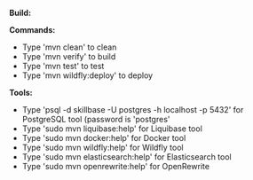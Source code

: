 **Build:**

**Commands:**

* Type 'mvn clean' to clean
* Type 'mvn verify' to build
* Type 'mvn test' to test
* Type 'mvn wildfly:deploy' to deploy

**Tools:**

* Type 'psql -d skillbase -U postgres -h localhost -p 5432' for PostgreSQL tool (password is 'postgres'
* Type 'sudo mvn liquibase:help' for Liquibase tool
* Type 'sudo mvn docker:help' for Docker tool
* Type 'sudo mvn wildfly:help' for Wildfly tool
* Type 'sudo mvn elasticsearch:help' for Elasticsearch tool
* Type 'sudo mvn openrewrite:help' for OpenRewrite
